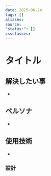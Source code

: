 ```yaml
---
date: 2025-06-24
tags: []
aliases: 
source:
"status:": []
cssclasses:
---
```



# タイトル


## 解決したい事

- 

## ペルソナ

- 

## 使用技術

- 

### 設計